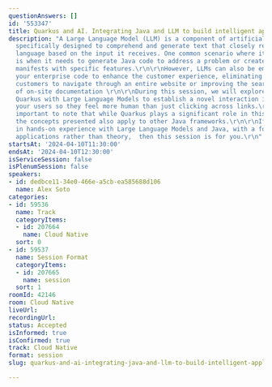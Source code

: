 ```yaml
---
questionAnswers: []
id: '553347'
title: Quarkus and AI. Integrating Java and LLM to build intelligent applications.
description: "A Large Language Model (LLM) is a component of artificial intelligence
  specifically designed to comprehend and generate text that closely resembles human
  language based on the input it receives. One common scenario where it finds utility
  is when it needs to generate Java code to address a problem or create Kubernetes
  manifests with specific features.\r\n\r\nHowever, LLMs can also be employed with
  your enterprise code to enhance the customer experience, eliminating the need for
  customers to navigate through an entire website or improving the search process
  of on-site documentation \r\n\r\nDuring this session, we will explore how to integrate
  Quarkus with Large Language Models to establish a novel interaction interface for
  your users so they feel more human than just clicking across links.\r\n\r\nIt's
  important to note that while Quarkus plays a significant role in this discussion,
  the concepts presented also apply to other Java frameworks.\r\n\r\nIf you're interested
  in hands-on experience with Large Language Models and Java, with a focus on practical
  applications rather than theory,  then this session is for you.\r\n"
startsAt: '2024-04-10T11:30:00'
endsAt: '2024-04-10T12:30:00'
isServiceSession: false
isPlenumSession: false
speakers:
- id: dedbce11-34e0-466e-a5cb-ea585688d106
  name: Alex Soto
categories:
- id: 59536
  name: Track
  categoryItems:
  - id: 207664
    name: Cloud Native
  sort: 0
- id: 59537
  name: Session Format
  categoryItems:
  - id: 207665
    name: session
  sort: 1
roomId: 42146
room: Cloud Native
liveUrl: 
recordingUrl: 
status: Accepted
isInformed: true
isConfirmed: true
track: Cloud Native
format: session
slug: quarkus-and-ai-integrating-java-and-llm-to-build-intelligent-applications

---
```

